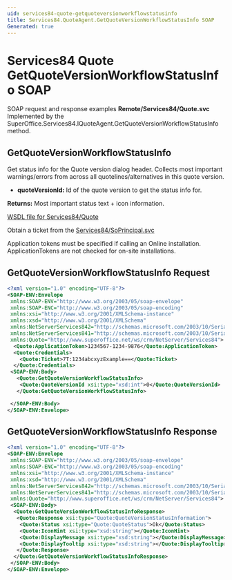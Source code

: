 ```yaml
---
uid: services84-quote-getquoteversionworkflowstatusinfo
title: Services84.QuoteAgent.GetQuoteVersionWorkflowStatusInfo SOAP
Generated: true
---
```


# Services84 Quote GetQuoteVersionWorkflowStatusInfo SOAP

SOAP request and response examples **Remote/Services84/Quote.svc**
Implemented by the <see cref="M:SuperOffice.Services84.IQuoteAgent.GetQuoteVersionWorkflowStatusInfo">SuperOffice.Services84.IQuoteAgent.GetQuoteVersionWorkflowStatusInfo</see> method.

## GetQuoteVersionWorkflowStatusInfo

Get status info for the Quote version dialog header. Collects most important warnings/errors from across all quotelines/alternatives in this quote version.

* **quoteVersionId:** Id of the quote version to get the status info for.

**Returns:** Most important status text + icon information.


[WSDL file for Services84/Quote](../Services84-Quote.md)

Obtain a ticket from the [Services84/SoPrincipal.svc](../SoPrincipal/index.md)

Application tokens must be specified if calling an Online installation. ApplicationTokens are not checked for on-site installations.

## GetQuoteVersionWorkflowStatusInfo Request

```xml
<?xml version="1.0" encoding="UTF-8"?>
<SOAP-ENV:Envelope
 xmlns:SOAP-ENV="http://www.w3.org/2003/05/soap-envelope"
 xmlns:SOAP-ENC="http://www.w3.org/2003/05/soap-encoding"
 xmlns:xsi="http://www.w3.org/2001/XMLSchema-instance"
 xmlns:xsd="http://www.w3.org/2001/XMLSchema"
 xmlns:NetServerServices842="http://schemas.microsoft.com/2003/10/Serialization/Arrays"
 xmlns:NetServerServices841="http://schemas.microsoft.com/2003/10/Serialization/"
 xmlns:Quote="http://www.superoffice.net/ws/crm/NetServer/Services84">
  <Quote:ApplicationToken>1234567-1234-9876</Quote:ApplicationToken>
  <Quote:Credentials>
    <Quote:Ticket>7T:1234abcxyzExample==</Quote:Ticket>
  </Quote:Credentials>
 <SOAP-ENV:Body>
   <Quote:GetQuoteVersionWorkflowStatusInfo>
    <Quote:QuoteVersionId xsi:type="xsd:int">0</Quote:QuoteVersionId>
   </Quote:GetQuoteVersionWorkflowStatusInfo>

 </SOAP-ENV:Body>
</SOAP-ENV:Envelope>

```


## GetQuoteVersionWorkflowStatusInfo Response

```xml
<?xml version="1.0" encoding="UTF-8"?>
<SOAP-ENV:Envelope
 xmlns:SOAP-ENV="http://www.w3.org/2003/05/soap-envelope"
 xmlns:SOAP-ENC="http://www.w3.org/2003/05/soap-encoding"
 xmlns:xsi="http://www.w3.org/2001/XMLSchema-instance"
 xmlns:xsd="http://www.w3.org/2001/XMLSchema"
 xmlns:NetServerServices842="http://schemas.microsoft.com/2003/10/Serialization/Arrays"
 xmlns:NetServerServices841="http://schemas.microsoft.com/2003/10/Serialization/"
 xmlns:Quote="http://www.superoffice.net/ws/crm/NetServer/Services84">
 <SOAP-ENV:Body>
  <Quote:GetQuoteVersionWorkflowStatusInfoResponse>
   <Quote:Response xsi:type="Quote:QuoteVersionStatusInformation">
    <Quote:Status xsi:type="Quote:QuoteStatus">Ok</Quote:Status>
    <Quote:IconHint xsi:type="xsd:string"></Quote:IconHint>
    <Quote:DisplayMessage xsi:type="xsd:string"></Quote:DisplayMessage>
    <Quote:DisplayTooltip xsi:type="xsd:string"></Quote:DisplayTooltip>
   </Quote:Response>
  </Quote:GetQuoteVersionWorkflowStatusInfoResponse>
 </SOAP-ENV:Body>
</SOAP-ENV:Envelope>

```

